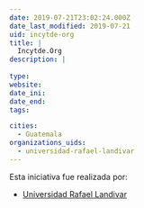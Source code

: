 ```yaml
---
date: 2019-07-21T23:02:24.000Z
date_last_modified: 2019-07-21
uid: incytde-org
title: |
  Incytde.Org
description: |
  
type: 
website: 
date_ini: 
date_end: 
tags:

cities: 
  - Guatemala
organizations_uids:
  - universidad-rafael-landivar
---
```


Esta iniciativa fue realizada por:

- [Universidad Rafael Landivar](/organizaciones/universidad-rafael-landivar)
